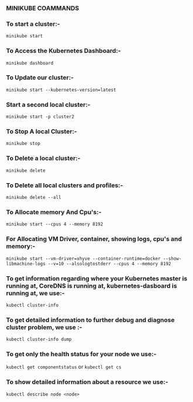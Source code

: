 ### MINIKUBE COAMMANDS

### To start a cluster:-

```
minikube start
```

### To Access the Kubernetes Dashboard:-

```
minikube dashboard
```

### To Update our cluster:-
```
minikube start --kubernetes-version=latest
```
### Start a second local cluster:-

```
minikube start -p cluster2
```
### To Stop A local Cluster:-

```
minikube stop
```
### To Delete a local cluster:-

```
minikube delete
```

### To Delete all local clusters and profiles:-

```
minikube delete --all
```

### To Allocate memory And Cpu's:-

```
minikube start --cpus 4 --memory 8192
```

### For Allocating VM Driver, container, showing logs, cpu's and memory:-

```
minikube start --vm-driver=xhyve --container-runtime=docker --show-libmachine-logs --v=10 --alsologtostderr --cpus 4 --memory 8192
```

### To get information regarding where your Kubernetes master is running at, CoreDNS is running at, kubernetes-dasboard is running at, we use:-

```
kubectl cluster-info
```

### To get detailed information to further debug and diagnose cluster problem, we use :-

```
kubectl cluster-info dump
```

### To get only the health status for your node we use:-


```kubectl get componentstatus``` or ```kubectl get cs```

### To show detailed information about a resource we use:-


```kubectl describe node <node>```

